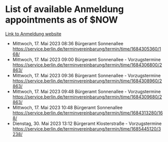 # List of available Anmeldung appointments as of $NOW
[Link to Anmeldung website](https://service.berlin.de/terminvereinbarung/termin/tag.php?termin=1&anliegen[]=120686&dienstleisterlist=122210,122217,327316,122219,327312,122227,327314,122231,327346,122243,327348,122254,122252,329742,122260,329745,122262,329748,122271,327278,122273,327274,122277,327276,330436,122280,327294,122282,327290,122284,327292,122291,327270,122285,327266,122286,327264,122296,327268,150230,329760,122297,327286,122294,327284,122312,329763,122314,329775,122304,327330,122311,327334,122309,327332,317869,122281,327352,122279,329772,122283,122276,327324,122274,327326,122267,329766,122246,327318,122251,327320,122257,327322,122208,327298,122226,327300&herkunft=http%3A%2F%2Fservice.berlin.de%2Fdienstleistung%2F120686%2F)
- Mittwoch, 17. Mai 2023 08:36 Bürgeramt Sonnenallee https://service.berlin.de/terminvereinbarung/termin/time/1684305360/168/
- Mittwoch, 17. Mai 2023 09:00 Bürgeramt Sonnenallee - Vorzugstermine https://service.berlin.de/terminvereinbarung/termin/time/1684306800/2863/
- Mittwoch, 17. Mai 2023 09:36 Bürgeramt Sonnenallee - Vorzugstermine https://service.berlin.de/terminvereinbarung/termin/time/1684308960/2863/
- Mittwoch, 17. Mai 2023 09:48 Bürgeramt Sonnenallee - Vorzugstermine https://service.berlin.de/terminvereinbarung/termin/time/1684309680/2863/
- Mittwoch, 17. Mai 2023 10:48 Bürgeramt Sonnenallee https://service.berlin.de/terminvereinbarung/termin/time/1684313280/168/
- Dienstag, 30. Mai 2023 13:12 Bürgeramt Klosterstraße - Vorzugstermine https://service.berlin.de/terminvereinbarung/termin/time/1685445120/3238/
